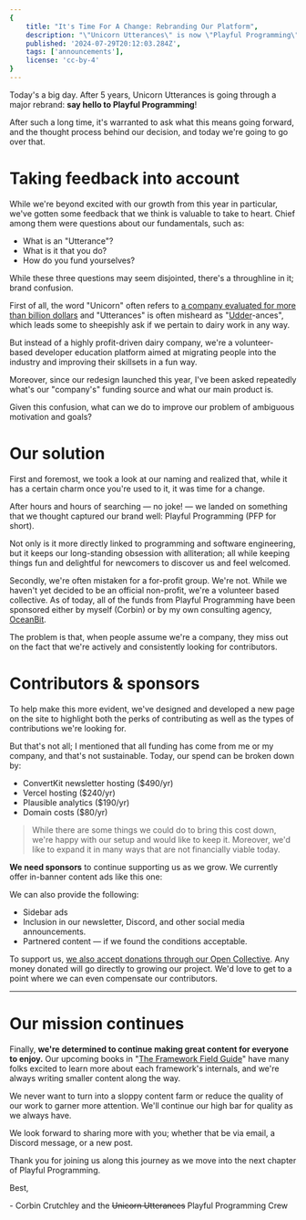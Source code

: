 ```yaml
---
{
    title: "It's Time For A Change: Rebranding Our Platform",
    description: "\"Unicorn Utterances\" is now \"Playful Programming\". Let's talk about why, what's different, what's the same, and what's next.",
    published: '2024-07-29T20:12:03.284Z',
    tags: ['announcements'],
    license: 'cc-by-4'
}
---
```


Today's a big day. After 5 years, Unicorn Utterances is going through a major rebrand: **say hello to Playful Programming**!

After such a long time, it's warranted to ask what this means going forward, and the thought process behind our decision, and today we're going to go over that.

# Taking feedback into account

While we're beyond excited with our growth from this year in particular, we've gotten some feedback that we think is valuable to take to heart. Chief among them were questions about our fundamentals, such as:

- What is an "Utterance"?
- What is it that you do?
- How do you fund yourselves?

While these three questions may seem disjointed, there's a throughline in it; brand confusion.

First of all, the word "Unicorn" often refers to [a company evaluated for more than billion dollars](https://en.wikipedia.org/wiki/Unicorn_(finance)) and "Utterances" is often misheard as "[Udder](https://en.wikipedia.org/wiki/Udder)-ances", which leads some to sheepishly ask if we pertain to dairy work in any way.

But instead of a highly profit-driven dairy company, we're a volunteer-based developer education platform aimed at migrating people into the industry and improving their skillsets in a fun way.

Moreover, since our redesign launched this year, I've been asked repeatedly what's our "company's" funding source and what our main product is.

Given this confusion, what can we do to improve our problem of ambiguous motivation and goals?

# Our solution

First and foremost, we took a look at our naming and realized that, while it has a certain charm once you're used to it, it was time for a change.

After hours and hours of searching — no joke! — we landed on something that we thought captured our brand well: Playful Programming (PFP for short).

Not only is it more directly linked to programming and software engineering, but it keeps our long-standing obsession with alliteration; all while keeping things fun and delightful for newcomers to discover us and feel welcomed.

Secondly, we're often mistaken for a for-profit group. We're not. While we haven't yet decided to be an official non-profit, we're a volunteer based collective. As of today, all of the funds from Playful Programming have been sponsored either by myself (Corbin) or by my own consulting agency, [OceanBit](https://oceanbit.dev/).

The problem is that, when people assume we're a company, they miss out on the fact that we're actively and consistently looking for contributors.

# Contributors & sponsors

To help make this more evident, we've designed and developed a new page on the site to highlight both the perks of contributing as well as the types of contributions we're looking for.

But that's not all; I mentioned that all funding has come from me or my company, and that's not sustainable. Today, our spend can be broken down by:

- ConvertKit newsletter hosting ($490/yr)
- Vercel hosting ($240/yr)
- Plausible analytics ($190/yr)
- Domain costs ($80/yr)

> While there are some things we could do to bring this cost down, we're happy with our setup and would like to keep it. Moreover, we'd like to expand it in many ways that are not financially viable today.

**We need sponsors** to continue supporting us as we grow. We currently offer in-banner content ads like this one:

<!-- ::in-content-ad title="Consider supporting" body="Donating any amount will help towards further development of articles like this." button-text="Visit our Open Collective" button-href="https://opencollective.com/unicorn-utterances" -->

We can also provide the following:

- Sidebar ads
- Inclusion in our newsletter, Discord, and other social media announcements.
- Partnered content — if we found the conditions acceptable.

To support us, [we also accept donations through our Open Collective](https://opencollective.com/unicorn-utterances). Any money donated will go directly to growing our project. We'd love to get to a point where we can even compensate our contributors.

---

# Our mission continues

Finally, **we're determined to continue making great content for everyone to enjoy.** Our upcoming books in "[The Framework Field Guide](/collections/framework-field-guide)" have many folks excited to learn more about each framework's internals, and we're always writing smaller content along the way.

We never want to turn into a sloppy content farm or reduce the quality of our work to garner more attention. We'll continue our high bar for quality as we always have.

We look forward to sharing more with you; whether that be via email, a Discord message, or a new post.

Thank you for joining us along this journey as we move into the next chapter of Playful Programming.

Best,

\- Corbin Crutchley and the ~~Unicorn Utterances~~ Playful Programming Crew
